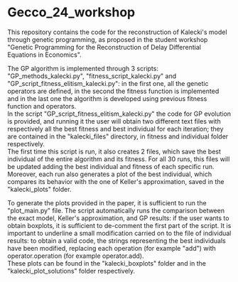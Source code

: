 # Gecco_24_workshop
This repository contains the code for the reconstruction of Kalecki's model through genetic programming, as proposed in the student workshop "Genetic Programming for the Reconstruction of Delay Differential Equations in Economics".  

The GP algorithm is implemented through 3 scripts: "GP_methods_kalecki.py", "fitness_script_kalecki.py" and "GP_script_fitness_elitism_kalecki.py": in the first one, all the genetic operators are defined, in the second the fitness function is implemented and in the last one the algorithm is developed using previous fitness function and operators.   
In the script "GP_script_fitness_elitism_kalecki.py" the code for GP evolution is provided, and running it the user will obtain two different text files with respectively all the best fitness and best individual for each iteration; they are contained in the "kalecki_files" directory, in fitness and individual folder respectively.   
The first time this script is run, it also creates 2 files, which save the best individual of the entire algorithm and its fitness. For all 30 runs, this files will be updated adding the best individual and fitness of each specific run.   
Moreover, each run also generates a plot of the best individual, which compares its behavior with the one of Keller's approximation, saved in the "kalecki_plots" folder.  

To generate the plots provided in the paper, it is sufficient to run the "plot_main.py" file. The script automatically runs the comparison between the exact model, Keller's approximation, and GP results: if the user wants to obtain boxplots, it is sufficient to de-comment the first part of the script. It is important to underline a small modification carried on to the file of individual results: to obtain a valid code, the strings representing the best individuals have been modified, replacing each operation (for example "add") with operator.operation (for example operator.add).   
These plots can be found in the "kalecki_boxplots" folder and in the "kalecki_plot_solutions" folder respectively. 


